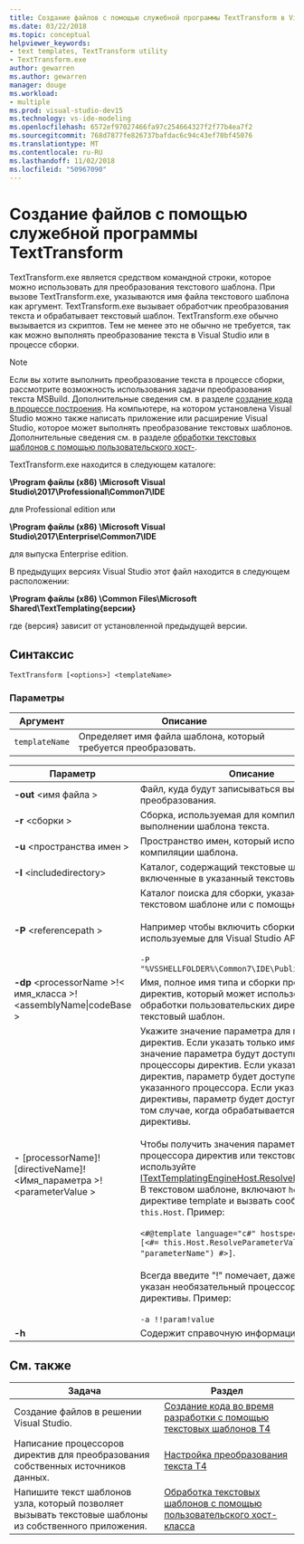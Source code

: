 ```yaml
---
title: Создание файлов с помощью служебной программы TextTransform в Visual Studio
ms.date: 03/22/2018
ms.topic: conceptual
helpviewer_keywords:
- text templates, TextTransform utility
- TextTransform.exe
author: gewarren
ms.author: gewarren
manager: douge
ms.workload:
- multiple
ms.prod: visual-studio-dev15
ms.technology: vs-ide-modeling
ms.openlocfilehash: 6572ef97027466fa97c254664327f2f77b4ea7f2
ms.sourcegitcommit: 768d7877fe826737bafdac6c94c43ef70bf45076
ms.translationtype: MT
ms.contentlocale: ru-RU
ms.lasthandoff: 11/02/2018
ms.locfileid: "50967090"
---
```

# <a name="generate-files-with-the-texttransform-utility"></a>Создание файлов с помощью служебной программы TextTransform

TextTransform.exe является средством командной строки, которое можно использовать для преобразования текстового шаблона. При вызове TextTransform.exe, указываются имя файла текстового шаблона как аргумент. TextTransform.exe вызывает обработчик преобразования текста и обрабатывает текстовый шаблон. TextTransform.exe обычно вызывается из скриптов. Тем не менее это не обычно не требуется, так как можно выполнять преобразование текста в Visual Studio или в процессе сборки.

> [!NOTE]
> Если вы хотите выполнить преобразование текста в процессе сборки, рассмотрите возможность использования задачи преобразования текста MSBuild. Дополнительные сведения см. в разделе [создание кода в процессе построения](../modeling/code-generation-in-a-build-process.md). На компьютере, на котором установлена Visual Studio можно также написать приложение или расширение Visual Studio, которое может выполнять преобразование текстовых шаблонов. Дополнительные сведения см. в разделе [обработки текстовых шаблонов с помощью пользовательского хост-](../modeling/processing-text-templates-by-using-a-custom-host.md).

 TextTransform.exe находится в следующем каталоге:

 **\Program файлы (x86) \Microsoft Visual Studio\2017\Professional\Common7\IDE**

для Professional edition или

 **\Program файлы (x86) \Microsoft Visual Studio\2017\Enterprise\Common7\IDE**

 для выпуска Enterprise edition.

В предыдущих версиях Visual Studio этот файл находится в следующем расположении:

**\Program файлы (x86) \Common Files\Microsoft Shared\TextTemplating\{версии}**

где {версия} зависит от установленной предыдущей версии.

## <a name="syntax"></a>Синтаксис

```
TextTransform [<options>] <templateName>
```

### <a name="parameters"></a>Параметры

|**Аргумент**|**Описание**|
|-|-|
|`templateName`|Определяет имя файла шаблона, который требуется преобразовать.|

|**Параметр**|**Описание**|
|-|-|
|**-out** \<имя файла >|Файл, куда будут записываться выходные данные преобразования.|
|**-r** \<сборки >|Сборка, используемая для компиляции и выполнении шаблона текста.|
|**-u** \<пространства имен >|Пространство имен, который используется для компиляции шаблона.|
|**-I** \<includedirectory>|Каталог, содержащий текстовые шаблоны, включенные в указанный текстовый шаблон.|
|**-P** \<referencepath >|Каталог поиска для сборки, указанные в текстовом шаблоне или с помощью **- r** параметр.<br /><br /> Например чтобы включить сборки, используемые для Visual Studio API, используйте<br /><br /> `-P "%VSSHELLFOLDER%\Common7\IDE\PublicAssemblies"`|
|**-dp** \<processorName >!\< имя_класса >! \<assemblyName&#124;codeBase >|Имя, полное имя типа и сборки процессора директив, который может использоваться для обработки пользовательских директив в текстовый шаблон.|
|**-** [processorName]! [directiveName]! \<Имя_параметра >! \<parameterValue >|Укажите значение параметра для процессора директив. Если указать только имя параметра и значение параметра будут доступны все процессоры директив. Если указать процессор директив, параметр будет доступен только для указанного процессора. Если указать имя директивы, параметр будет доступен только в том случае, когда обрабатывается конкретной директивы.<br /><br /> Чтобы получить значения параметров из процессора директив или текстового шаблона, используйте [ITextTemplatingEngineHost.ResolveParameterValue](/previous-versions/visualstudio/visual-studio-2012/bb126369\(v\=vs.110\)). В текстовом шаблоне, включают `hostspecific` в директиве template и вызвать сообщение на `this.Host`. Пример:<br /><br /> `<#@template language="c#" hostspecific="true"#> [<#= this.Host.ResolveParameterValue("", "", "parameterName") #>]`.<br /><br /> Всегда введите "!" помечает, даже если не указан необязательный процессора и имен директивы. Пример:<br /><br /> `-a !!param!value`|
|**-h**|Содержит справочную информацию.|

## <a name="related-topics"></a>См. также

|Задача|Раздел|
|-|-|
|Создание файлов в решении Visual Studio.|[Создание кода во время разработки с помощью текстовых шаблонов T4](../modeling/design-time-code-generation-by-using-t4-text-templates.md)|
|Написание процессоров директив для преобразования собственных источников данных.|[Настройка преобразования текста T4](../modeling/customizing-t4-text-transformation.md)|
|Напишите текст шаблонов узла, который позволяет вызывать текстовые шаблоны из собственного приложения.|[Обработка текстовых шаблонов с помощью пользовательского хост-класса](../modeling/processing-text-templates-by-using-a-custom-host.md)|
